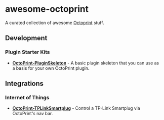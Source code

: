 # awesome-octoprint

A curated collection of awesome [Octoprint](http://www.octoprint.org) stuff.

## Development

### Plugin Starter Kits

* **[OctoPrint-PluginSkeleton](https://github.com/OctoPrint/OctoPrint-PluginSkeleton)** - A basic plugin skeleton that you can use as a basis for your own OctoPrint plugin.

## Integrations 

### Internet of Things

* **[OctoPrint-TPLinkSmartplug](https://github.com/jneilliii/OctoPrint-TPLinkSmartplug)** - Control a TP-Link Smartplug via OctoPrint's nav bar.
